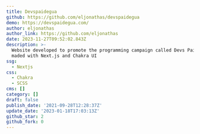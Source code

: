 ```yaml
---
title: Devspaidegua
github: https://github.com/eljonathas/devspaidegua
demo: https://devspaidegua.com/
author: eljonathas
author_link: https://github.com/eljonathas
date: 2023-11-27T09:52:02.843Z
description: >-
  Website developed to promote the programming campaign called Devs Pai D'égua,
  maded with Next.js and Chakra UI
ssg:
  - Nextjs
css:
  - Chakra
  - SCSS
cms: []
category: []
draft: false
publish_date: '2021-09-28T12:28:37Z'
update_date: '2023-01-18T17:03:13Z'
github_star: 2
github_fork: 0
---
```

